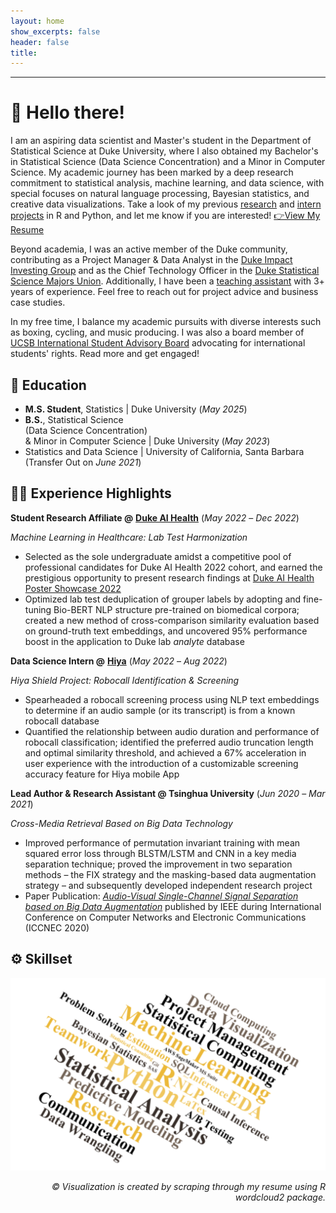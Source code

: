 ```yaml
---
layout: home
show_excerpts: false
header: false
title:     
---
```


------------------------------------------------------------------------------

# 👋 Hello there!

I am an aspiring data scientist and Master's student in the Department of  Statistical Science at Duke University, where I also obtained my Bachelor's in Statistical Science (Data Science Concentration) and a Minor in Computer Science. My academic journey has been marked by a deep research commitment to statistical analysis, machine learning, and data science, with special focuses on natural language processing, Bayesian statistics, and creative data visualizations. Take a look of my previous [research](/research) and [intern projects](/projects) in R and Python, and let me know if you are interested! [👉View My Resume](/docus/Yifan%20(Holly)%20Cui%20Resume.pdf)

Beyond academia, I was an active member of the Duke community, contributing as a Project Manager & Data Analyst in the [Duke Impact Investing Group](https://www.linkedin.com/company/diig/) and as the Chief Technology Officer in the [Duke Statistical Science Majors Union](https://dukegroups.com/ssmu/home/). Additionally, I have been a [teaching assistant](/teaching) with 3+ years of experience. Feel free to reach out for project advice and business case studies. 

In my free time, I balance my academic pursuits with diverse interests such as boxing, cycling, and music producing. I was also a board member of [UCSB International Student Advisory Board](https://internationalvistas.blogspot.com/) advocating for international students' rights. Read more and get engaged!


## 🏫 Education
- **M.S. Student**, Statistics |      Duke University (_May 2025_)
- **B.S.**, Statistical Science <br>(Data Science Concentration) <br>& Minor in Computer Science | Duke University (_May 2023_)
- Statistics and Data Science | University of California, Santa Barbara <br>(Transfer Out on _June 2021_)

## 👩‍💻 Experience Highlights

**Student Research Affiliate @** [**Duke AI Health**](https://aihealth.duke.edu/) (_May 2022_ – _Dec 2022_)

*Machine Learning in Healthcare: Lab Test Harmonization*
- Selected as the sole undergraduate amidst a competitive pool of professional candidates for Duke AI Health 2022 cohort, and earned the prestigious opportunity to present research findings at [Duke AI Health Poster Showcase 2022](https://aihealth.duke.edu/poster-showcase-2022/)
- Optimized lab test deduplication of grouper labels by adopting and fine-tuning Bio-BERT NLP structure pre-trained on biomedical corpora; created a new method of cross-comparison similarity evaluation based on ground-truth text embeddings, and uncovered 95% performance boost in the application to Duke lab *analyte* database

**Data Science Intern @** [**Hiya**](https://www.hiya.com/) (_May 2022_ – _Aug 2022_)

*Hiya Shield Project: Robocall Identification & Screening*
- Spearheaded a robocall screening process using NLP text embeddings to determine if an audio sample (or its transcript) is from a known robocall database 
- Quantified the relationship between audio duration and performance of robocall classification; identified the preferred audio truncation length and optimal similarity threshold, and achieved a 67% acceleration in user experience with the introduction of a customizable screening accuracy feature for Hiya mobile App 

**Lead Author & Research Assistant @ Tsinghua University** (_Jun 2020_ – _Mar 2021_)

*Cross-Media Retrieval Based on Big Data Technology*
- Improved performance of permutation invariant training with mean squared error loss through BLSTM/LSTM and CNN in a key media separation technique; proved the improvement in two separation methods – the FIX strategy and the masking-based data augmentation strategy  –  and subsequently developed independent research project
- Paper Publication: [*Audio-Visual Single-Channel Signal Separation based on Big Data Augmentation*](https://ieeexplore.ieee.org/document/9332362) published by IEEE during International Conference on Computer Networks and Electronic Communications (ICCNEC 2020)


## ⚙️ Skillset

![Skillset](/images/skills.png)
<div style="text-align: right"> <i>© Visualization is created by scraping through my resume using R wordcloud2 package.</i> </div>







